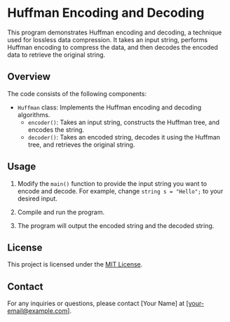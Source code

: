 # Huffman Encoding and Decoding

This program demonstrates Huffman encoding and decoding, a technique used for lossless data compression. It takes an input string, performs Huffman encoding to compress the data, and then decodes the encoded data to retrieve the original string.

## Overview

The code consists of the following components:

- `Huffman` class: Implements the Huffman encoding and decoding algorithms.
  - `encoder()`: Takes an input string, constructs the Huffman tree, and encodes the string.
  - `decoder()`: Takes an encoded string, decodes it using the Huffman tree, and retrieves the original string.

## Usage

1. Modify the `main()` function to provide the input string you want to encode and decode. For example, change `string s = "Hello";` to your desired input.

2. Compile and run the program.


3. The program will output the encoded string and the decoded string.

## License

This project is licensed under the [MIT License](LICENSE).

## Contact

For any inquiries or questions, please contact [Your Name] at [your-email@example.com].
